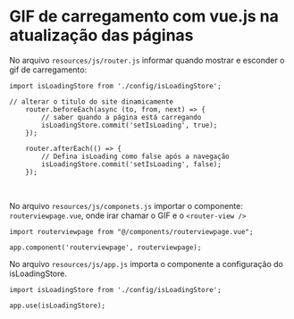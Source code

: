 # GIF de carregamento com vue.js na atualização das páginas

No arquivo ```resources/js/router.js``` informar quando mostrar e esconder o gif de carregamento:

```
import isLoadingStore from './config/isLoadingStore'; 

// alterar o titulo do site dinamicamente
    router.beforeEach(async (to, from, next) => {
        // saber quando a página está carregando
        isLoadingStore.commit('setIsLoading', true);
    });

    router.afterEach(() => {
        // Defina isLoading como false após a navegação
        isLoadingStore.commit('setIsLoading', false);
    }); 
```
<br>

No arquivo  ```resources/js/componets.js``` importar o componente: <br>
```routerviewpage.vue```, onde irar chamar o GIF e o ```<router-view />```
<br>

```
import routerviewpage from "@/components/routerviewpage.vue";

app.component('routerviewpage', routerviewpage);
```

No arquivo ```resources/js/app.js``` importa o componente a configuração do isLoadingStore.

```
import isLoadingStore from './config/isLoadingStore'; 

app.use(isLoadingStore);
```
